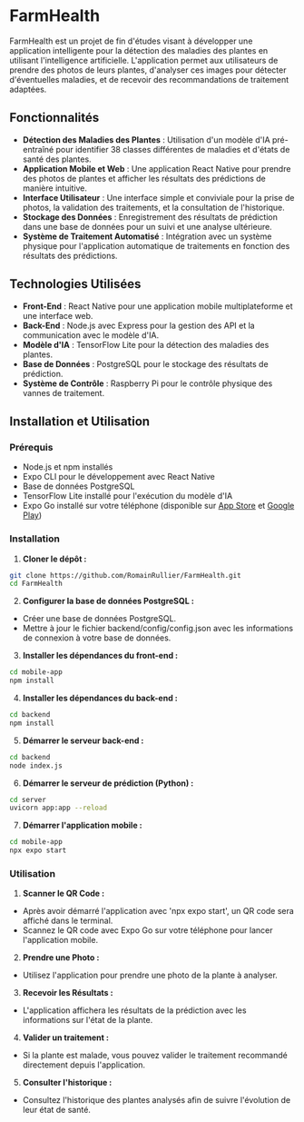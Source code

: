 # FarmHealth

FarmHealth est un projet de fin d'études visant à développer une application intelligente pour la détection des maladies des plantes en utilisant l'intelligence artificielle. L'application permet aux utilisateurs de prendre des photos de leurs plantes, d'analyser ces images pour détecter d'éventuelles maladies, et de recevoir des recommandations de traitement adaptées.

## Fonctionnalités

- **Détection des Maladies des Plantes** : Utilisation d'un modèle d'IA pré-entraîné pour identifier 38 classes différentes de maladies et d'états de santé des plantes.
- **Application Mobile et Web** : Une application React Native pour prendre des photos de plantes et afficher les résultats des prédictions de manière intuitive.
- **Interface Utilisateur** : Une interface simple et conviviale pour la prise de photos, la validation des traitements, et la consultation de l'historique.
- **Stockage des Données** : Enregistrement des résultats de prédiction dans une base de données pour un suivi et une analyse ultérieure.
- **Système de Traitement Automatisé** : Intégration avec un système physique pour l'application automatique de traitements en fonction des résultats des prédictions.

## Technologies Utilisées

- **Front-End** : React Native pour une application mobile multiplateforme et une interface web.
- **Back-End** : Node.js avec Express pour la gestion des API et la communication avec le modèle d'IA.
- **Modèle d'IA** : TensorFlow Lite pour la détection des maladies des plantes.
- **Base de Données** : PostgreSQL pour le stockage des résultats de prédiction.
- **Système de Contrôle** : Raspberry Pi pour le contrôle physique des vannes de traitement.

## Installation et Utilisation

### Prérequis

- Node.js et npm installés
- Expo CLI pour le développement avec React Native
- Base de données PostgreSQL
- TensorFlow Lite installé pour l'exécution du modèle d'IA
- Expo Go installé sur votre téléphone (disponible sur [App Store](https://apps.apple.com/app/expo-go/id982107779) et [Google Play](https://play.google.com/store/apps/details?id=host.exp.exponent))

### Installation

1. **Cloner le dépôt :**

```bash
git clone https://github.com/RomainRullier/FarmHealth.git
cd FarmHealth
```

2. **Configurer la base de données PostgreSQL :**

- Créer une base de données PostgreSQL.
- Mettre à jour le fichier backend/config/config.json avec les informations de connexion à votre base de données.

3. **Installer les dépendances du front-end :**

```bash
cd mobile-app
npm install
```

4. **Installer les dépendances du back-end :**

```bash
cd backend
npm install
```

5. **Démarrer le serveur back-end :**

```bash
cd backend
node index.js
```

6. **Démarrer le serveur de prédiction (Python) :**

```bash
cd server
uvicorn app:app --reload
```

7. **Démarrer l'application mobile :**

```bash
cd mobile-app
npx expo start
```

### Utilisation

1. **Scanner le QR Code :**

- Après avoir démarré l'application avec 'npx expo start', un QR code sera affiché dans le terminal.
- Scannez le QR code avec Expo Go sur votre téléphone pour lancer l'application mobile.

2. **Prendre une Photo :**

- Utilisez l'application pour prendre une photo de la plante à analyser.

3. **Recevoir les Résultats :**

- L'application affichera les résultats de la prédiction avec les informations sur l'état de la plante.

4. **Valider un traitement :**

- Si la plante est malade, vous pouvez valider le traitement recommandé directement depuis l'application.

5. **Consulter l'historique :**

- Consultez l'historique des plantes analysés afin de suivre l'évolution de leur état de santé.